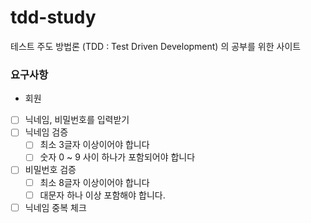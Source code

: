 # tdd-study
테스트 주도 방법론 (TDD : Test Driven Development) 의 공부를 위한 사이트

### 요구사항

- 회원
- [ ] 닉네임, 비밀번호를 입력받기
- [ ] 닉네임 검증
  - [ ] 최소 3글자 이상이어야 합니다
  - [ ] 숫자 0 ~ 9 사이 하나가 포함되어야 합니다
- [ ] 비밀번호 검증
  - [ ] 최소 8글자 이상이어야 합니다
  - [ ] 대문자 하나 이상 포함해야 합니다.
- [ ] 닉네임 중복 체크
